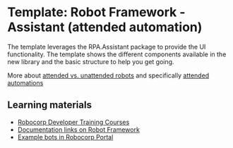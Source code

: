 # Template: Robot Framework - Assistant (attended automation)

The template leverages the RPA.Assistant package to provide the UI functionality. The template shows the different components available in the new library and the basic structure to help you get going.

More about [attended vs. unattended robots](https://robocorp.com/docs/control-room/attended-or-unattended) and specifically [attended automations](https://robocorp.com/docs/control-room/attended)

## Learning materials

- [Robocorp Developer Training Courses](https://robocorp.com/docs/courses)
- [Documentation links on Robot Framework](https://robocorp.com/docs/languages-and-frameworks/robot-framework)
- [Example bots in Robocorp Portal](https://robocorp.com/portal)
